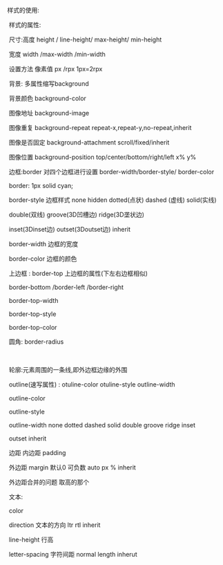 样式的使用:

​			样式的属性:

​				尺寸:高度 height / line-height/ max-height/ min-height

​				 	宽度 width /max-width /min-width

​					设置方法  像素值  px /rpx 1px=2rpx

​				背景: 多属性缩写background

​					  	背景颜色 background-color

​						图像地址 background-image

​						图像重复 background-repeat repeat-x,repeat-y,no-repeat,inherit

​						图像是否固定 background-attachment  scroll/fixed/inherit

​						图像位置  background-position top/center/bottom/right/left x% y%

​                         	边框:border 对四个边框进行设置 border-width/border-style/ border-color

​											border: 1px  solid cyan;

​					border-style  边框样式 none hidden dotted(点状) dashed  (虚线) solid(实线)

​										double(双线) groove(3D凹槽边) ridge(3D垄状边)

​										inset(3Dinset边) outset(3Doutset边) inherit

​					border-width 边框的宽度

​					border-color 边框的颜色

​				上边框 : border-top 上边框的属性(下左右边框相似)

​						border-bottom /border-left /border-right

​						border-top-width

​						border-top-style

​						border-top-color

​				圆角: border-radius

​				

​				轮廓:元素周围的一条线,即外边框边缘的外围

​				outline(速写属性) : otuline-color otuline-style outline-width

​				outline-color 

​				outline-style 

​				outline-width   none  dotted dashed solid double groove  ridge inset

​								outset inherit

​				边距  内边距 padding

​					  外边距 margin   默认0 可负数 auto px % inherit

​					外边距合并的问题  取高的那个

​		文本:

​			color

​			direction 文本的方向 ltr  rtl inherit

​			line-height 行高

​			letter-spacing  字符间距 normal length  inherut 

​					



















